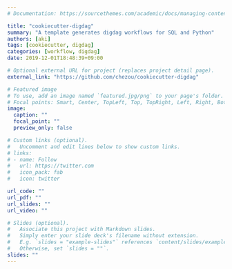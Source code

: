 ```yaml
---
# Documentation: https://sourcethemes.com/academic/docs/managing-content/

title: "cookiecutter-digdag"
summary: "A template generates digdag workflows for SQL and Python"
authors: [aki]
tags: [cookiecutter, digdag]
categories: [workflow, digdag]
date: 2019-12-01T18:48:39+09:00

# Optional external URL for project (replaces project detail page).
external_link: "https://github.com/chezou/cookiecutter-digdag"

# Featured image
# To use, add an image named `featured.jpg/png` to your page's folder.
# Focal points: Smart, Center, TopLeft, Top, TopRight, Left, Right, BottomLeft, Bottom, BottomRight.
image:
  caption: ""
  focal_point: ""
  preview_only: false

# Custom links (optional).
#   Uncomment and edit lines below to show custom links.
# links:
# - name: Follow
#   url: https://twitter.com
#   icon_pack: fab
#   icon: twitter

url_code: ""
url_pdf: ""
url_slides: ""
url_video: ""

# Slides (optional).
#   Associate this project with Markdown slides.
#   Simply enter your slide deck's filename without extension.
#   E.g. `slides = "example-slides"` references `content/slides/example-slides.md`.
#   Otherwise, set `slides = ""`.
slides: ""
---
```

